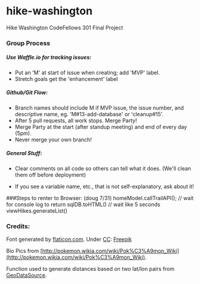 # hike-washington
Hike Washington CodeFellows 301 Final Project

### Group Process

##### Use Waffle.io for tracking issues:

* Put an 'M' at start of issue when creating; add 'MVP' label.
* Stretch goals get the 'enhancement' label

##### Github/Git Flow:

* Branch names should include M if MVP issue, the issue number, and descriptive name, eg. 'M#13-add-database' or 'cleanup#15'.
* After 5 pull requests, all work stops. Merge Party!
* Merge Party at the start (after standup meeting) and end of every day (5pm).
* Never merge your own branch!

##### General Stuff:

* Clear comments on all code so others can tell what it does. (We'll clean them off before deployment)

* If you see a variable name, etc., that is not self-explanatory, ask about it!

###Steps to renter to Browser:   (doug 7/31)
homeModel.callTrailAPI();  // wait for console log to return
sqlDB.toHTML() // wait like 5 seconds
viewHikes.generateList()

### Credits:

Font generated by [flaticon.com](http://www.flaticon.com).
Under [CC](http://creativecommons.org/licenses/by/3.0/): [Freepik](http://www.freepik.com)</p>

Bio Pics from [http://pokemon.wikia.com/wiki/Pok%C3%A9mon_Wiki](http://pokemon.wikia.com/wiki/Pok%C3%A9mon_Wiki).

Function used to generate distances based on two lat/lon pairs from [GeoDataSource](//http://www.geodatasource.com/developers/javascript).
